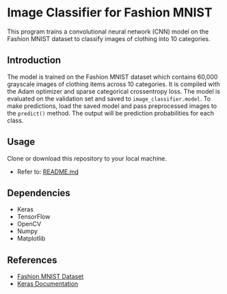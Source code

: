 # Image Classifier for Fashion MNIST

This program trains a convolutional neural network (CNN) model on the Fashion MNIST dataset to classify images of clothing into 10 categories.

## Introduction

The model is trained on the Fashion MNIST dataset which contains 60,000 grayscale images of clothing items across 10 categories. 
It is compiled with the Adam optimizer and sparse categorical crossentropy loss. The model is evaluated on the validation set and saved to `image_classifier.model`.
To make predictions, load the saved model and pass preprocessed images to the `predict()` method. The output will be prediction probabilities for each class.

## Usage

Clone or download this repository to your local machine.
   - Refer to: [README.md](../README.md)

## Dependencies

- Keras 
- TensorFlow
- OpenCV
- Numpy
- Matplotlib

## References

- [Fashion MNIST Dataset](https://github.com/zalandoresearch/fashion-mnist)
- [Keras Documentation](https://keras.io/)

